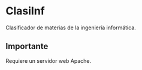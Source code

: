 # ClasiInf
Clasificador de materias de la ingeniería informática.
## Importante
Requiere un servidor web Apache.
